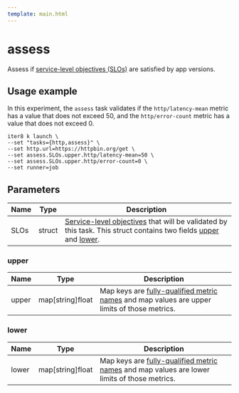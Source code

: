 ```yaml
---
template: main.html
---
```


# assess

Assess if [service-level objectives (SLOs)](../../getting-started/concepts.md#service-level-objectives) are satisfied by app versions.

## Usage example

In this experiment, the `assess` task validates if the `http/latency-mean` metric has a value that does not exceed 50, and the `http/error-count` metric has a value that does not exceed 0.
```
iter8 k launch \
--set "tasks={http,assess}" \
--set http.url=https://httpbin.org/get \
--set assess.SLOs.upper.http/latency-mean=50 \
--set assess.SLOs.upper.http/error-count=0 \
--set runner=job
```

## Parameters

| Name | Type | Description |
| ---- | ---- | ----------- |
| SLOs  | struct | [Service-level objectives](../../getting-started/concepts.md#service-level-objectives) that will be validated by this task. This struct contains two fields [upper](#upper) and [lower](#lower). |

### upper

| Name | Type | Description |
| ---- | ---- | ----------- |
| upper  | map[string]float | Map keys are [fully-qualified metric names](../topics/metrics.md#fully-qualified-names) and map values are upper limits of those metrics.  |

### lower

| Name | Type | Description |
| ---- | ---- | ----------- |
| lower  | map[string]float | Map keys are [fully-qualified metric names](../topics/metrics.md#fully-qualified-names) and map values are lower limits of those metrics.  |
